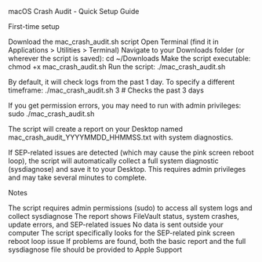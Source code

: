 macOS Crash Audit - Quick Setup Guide

First-time setup

Download the mac_crash_audit.sh script
Open Terminal (find it in Applications > Utilities > Terminal)
Navigate to your Downloads folder (or wherever the script is saved):
cd ~/Downloads
Make the script executable:
chmod +x mac_crash_audit.sh
Run the script:
./mac_crash_audit.sh

By default, it will check logs from the past 1 day. To specify a different timeframe:
./mac_crash_audit.sh 3    # Checks the past 3 days

If you get permission errors, you may need to run with admin privileges:
sudo ./mac_crash_audit.sh

The script will create a report on your Desktop named mac_crash_audit_YYYYMMDD_HHMMSS.txt with system diagnostics.

If SEP-related issues are detected (which may cause the pink screen reboot loop), the script will automatically collect a full system diagnostic (sysdiagnose) and save it to your Desktop. This requires admin privileges and may take several minutes to complete.

Notes

The script requires admin permissions (sudo) to access all system logs and collect sysdiagnose
The report shows FileVault status, system crashes, update errors, and SEP-related issues
No data is sent outside your computer
The script specifically looks for the SEP-related pink screen reboot loop issue
If problems are found, both the basic report and the full sysdiagnose file should be provided to Apple Support
